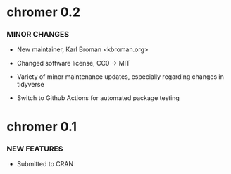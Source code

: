 chromer 0.2
=============

### MINOR CHANGES

* New maintainer, Karl Broman <kbroman.org>

* Changed software license, CC0 -> MIT

* Variety of minor maintenance updates, especially regarding changes
  in tidyverse

* Switch to Github Actions for automated package testing


chromer 0.1
============

### NEW FEATURES

* Submitted to CRAN
